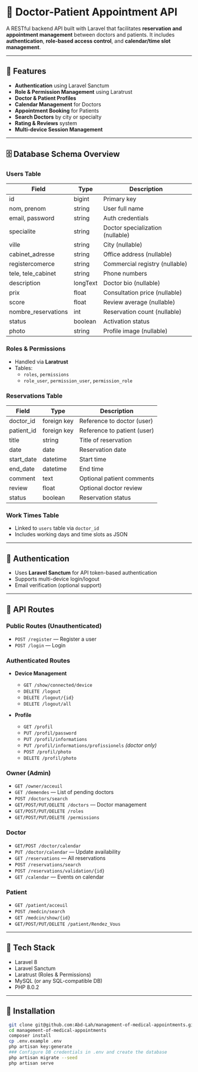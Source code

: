# 🏥 Doctor-Patient Appointment API

A RESTful backend API built with Laravel that facilitates **reservation and appointment management** between doctors and patients. It includes **authentication**, **role-based access control**, and **calendar/time slot management**.

---

## 🚀 Features

- **Authentication** using Laravel Sanctum
- **Role & Permission Management** using Laratrust
- **Doctor & Patient Profiles**
- **Calendar Management** for Doctors
- **Appointment Booking** for Patients
- **Search Doctors** by city or specialty
- **Rating & Reviews** system
- **Multi-device Session Management**

---

## 🗄️ Database Schema Overview

### Users Table

| Field              | Type     | Description                          |
|-------------------|----------|--------------------------------------|
| id                | bigint   | Primary key                          |
| nom, prenom       | string   | User full name                       |
| email, password   | string   | Auth credentials                     |
| specialite        | string   | Doctor specialization (nullable)     |
| ville             | string   | City (nullable)                      |
| cabinet_adresse   | string   | Office address (nullable)            |
| registercomerce   | string   | Commercial registry (nullable)       |
| tele, tele_cabinet| string   | Phone numbers                        |
| description       | longText | Doctor bio (nullable)                |
| prix              | float    | Consultation price (nullable)        |
| score             | float    | Review average (nullable)            |
| nombre_reservations| int     | Reservation count (nullable)         |
| status            | boolean  | Activation status                    |
| photo             | string   | Profile image (nullable)             |

### Roles & Permissions

- Handled via **Laratrust**
- Tables:
    - `roles`, `permissions`
    - `role_user`, `permission_user`, `permission_role`

### Reservations Table

| Field         | Type         | Description                         |
|---------------|--------------|-------------------------------------|
| doctor_id     | foreign key  | Reference to doctor (user)          |
| patient_id    | foreign key  | Reference to patient (user)         |
| title         | string       | Title of reservation                |
| date          | date         | Reservation date                    |
| start_date    | datetime     | Start time                          |
| end_date      | datetime     | End time                            |
| comment       | text         | Optional patient comments           |
| review        | float        | Optional doctor review              |
| status        | boolean      | Reservation status                  |

### Work Times Table

- Linked to `users` table via `doctor_id`
- Includes working days and time slots as JSON

---

## 🔐 Authentication

- Uses **Laravel Sanctum** for API token-based authentication
- Supports multi-device login/logout
- Email verification (optional support)

---

## 🔄 API Routes

### Public Routes (Unauthenticated)

- `POST /register` — Register a user
- `POST /login` — Login

### Authenticated Routes

- **Device Management**
    - `GET /show/connected/device`
    - `DELETE /logout`
    - `DELETE /logout/{id}`
    - `DELETE /logout/all`

- **Profile**
    - `GET /profil`
    - `PUT /profil/password`
    - `PUT /profil/informations`
    - `PUT /profil/informations/profissionels` *(doctor only)*
    - `POST /profil/photo`
    - `DELETE /profil/photo`

### Owner (Admin)

- `GET /owner/acceuil`
- `GET /demendes` — List of pending doctors
- `POST /doctors/search`
- `GET/POST/PUT/DELETE /doctors` — Doctor management
- `GET/POST/PUT/DELETE /roles`
- `GET/POST/PUT/DELETE /permissions`

### Doctor

- `GET/POST /doctor/calendar`
- `PUT /doctor/calendar` — Update availability
- `GET /reservations` — All reservations
- `POST /reservations/search`
- `POST /reservations/validation/{id}`
- `GET /calendar` — Events on calendar

### Patient

- `GET /patient/acceuil`
- `POST /medcin/search`
- `GET /medcin/show/{id}`
- `GET/POST/PUT/DELETE /patient/Rendez_Vous`

---

## 🧰 Tech Stack

- Laravel 8
- Laravel Sanctum
- Laratrust (Roles & Permissions)
- MySQL (or any SQL-compatible DB)
- PHP 8.0.2

---

## 🧪 Installation
   ```bash
    git clone git@github.com:Abd-Lah/management-of-medical-appointments.git
    cd management-of-medical-appointments
    composer install
    cp .env.example .env
    php artisan key:generate
    ### Configure DB credentials in .env and create the database
    php artisan migrate --seed
    php artisan serve

